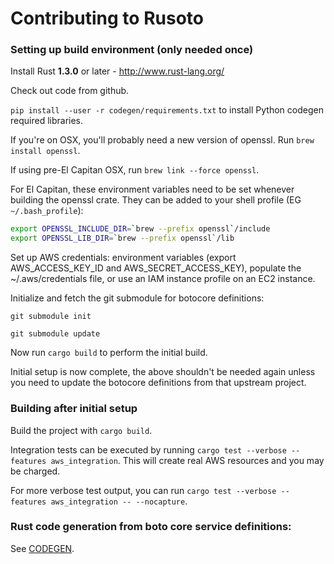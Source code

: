 # Contributing to Rusoto

### Setting up build environment (only needed once)

Install Rust **1.3.0** or later - http://www.rust-lang.org/

Check out code from github.

`pip install --user -r codegen/requirements.txt` to install Python codegen required libraries.

If you're on OSX, you'll probably need a new version of openssl.  Run `brew install openssl`.  

If using pre-El Capitan OSX, run `brew link --force openssl`.  

For El Capitan, these environment variables need to be set whenever building the openssl crate.
They can be added to your shell profile (EG `~/.bash_profile`):

```bash
export OPENSSL_INCLUDE_DIR=`brew --prefix openssl`/include
export OPENSSL_LIB_DIR=`brew --prefix openssl`/lib
```

Set up AWS credentials: environment variables (export AWS_ACCESS_KEY_ID and
AWS_SECRET_ACCESS_KEY), populate the ~/.aws/credentials file, or use an
IAM instance profile on an EC2 instance.

Initialize and fetch the git submodule for botocore definitions:

`git submodule init`

`git submodule update`

Now run `cargo build` to perform the initial build.

Initial setup is now complete, the above shouldn't be needed again unless you need to update the botocore definitions from that upstream project.

### Building after initial setup

Build the project with `cargo build`.

Integration tests can be executed by running `cargo test --verbose --features aws_integration`.
This will create real AWS resources and you may be charged.

For more verbose test output, you can run `cargo test --verbose --features aws_integration -- --nocapture`.

### Rust code generation from boto core service definitions:

See [CODEGEN](codegen/CODEGEN.md).
